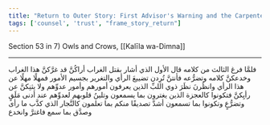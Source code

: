 ```yaml
---
title: "Return to Outer Story: First Advisor's Warning and the Carpenter's Wife"
tags: ['counsel', 'trust', "frame_story_return"]
---
```


 Section 53 in 7) Owls and Crows, [[Kalīla wa-Dimna]]

---
فلمَّا فرغ الثالث من كلامه قال الأول الذي أشار بقتل الغراب أراكُنَّ قد غرَّكنَّ هذا الغراب وخدعكنَّ كلامه وتضرُّعه فأنتنَّ تُرِدن تضييعَ الرأي والتغرير بجسيم الأمور فمهلًا مهلًا عن هذا الرأي وانظُرنَ نظَرَ ذوي اللبِّ الذين يعرفون أمورهم وأمور عدوِّهم ولا يثنِكنَّ عن رأيِكنَّ فتكونوا كالعجزة الذين يغترون بما يسمعون وتلينُ قلوبهم لعدوِّهم عند أدنى مَلَقٍ وتضرُّعٍ وتكونوا بما تسمعون أشدَّ تصديقًا منكم بما تعلمون كالنَّجار الذي كذَّب ما رأى وصدَّق بما سمع فاغترَّ وانخدع
